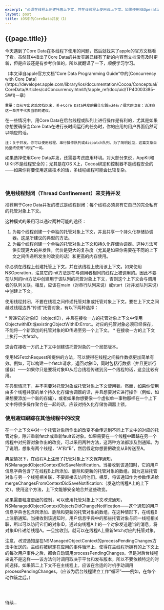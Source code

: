 ```yaml
---
excerpt: "必须在线程上创建托管上下文，并在该线程上使用该上下文。如果使用NSOperation，注意它的init方法是在与调用者相同的线程上被调用的。因此不要在队列的init方法中创建用于该队列的托管对象上下文，否则这个上下文会与调用者的队列关联。相反，应该在main（对串行队列来说）或start（对并发队列来说）中创建上下文。"
layout: post
title: iOS中的CoreData并发（1）
---
```

<h2>{{page.title}}</h2>
<p>今天遇到了Core Data在多线程下使用的问题，然后就找来了apple的官方文档看了看。虽然其中指出了Core Data的并发实践已经有了新的内容而文档没有及时更新，但是应该还是有参考价值的，所以就翻译了一下，顺便学习学习。</p>
（本文译自apple官方文档”Core Data Programming Guide”中的[Concurrency with Core Data](https://developer.apple.com/library/ios/documentation/Cocoa/Conceptual/CoreData/Articles/cdConcurrency.html#//apple_ref/doc/uid/TP40003385-SW1)一章）

```
重要：自从写出这篇文档以来，关于Core Data并发的最佳实践已经有了很大的改变；请注意这一章并不代表当前的建议。
```
<p>在一些情况中，用Core Data在后台线程或队列上进行操作是有利的，尤其是如果你想要确保当Core Data在进行长时间运行的任务时，你的应用的用户界面仍然可以响应的话。</p>  

```
注：关于并发，你可以使用线程、串行操作队列或dispatch队列。为了简明起见，这篇文章自始至终使用“线程”一词。
```
<p>如果选择使用Core Data并发，还需要考虑应用环境。对大部分来说，AppKit和UIKit不是线程安全的；尤其是在OS X上，Cocoa绑定和控制器不是线程安全的——如果你将要使用这些技术的话，多线程编程可能会比较复杂。</p>
<br />
<h3>使用线程封闭（Thread Confinement）来支持并发</h3>
<p>推荐用于Core Data并发的模式是线程封闭：每个线程必须具有它自己的完全私有的托管对象上下文。</p>
<p>这种模式的采用可以通过两种可能的途径：</p>

1. 为每个线程创建一个单独的托管对象上下文，并且共享一个持久化存储协调器。这是所建议的典型的方法。<br />
2. 为每个线程创建一个单独的托管对象上下文和持久化存储协调器。这种方法可供实现更大的并发性，代价是更大的复杂度（尤其是如果你需要在不同的上下文之间传递所发生的改变的话）和更高的内存使用。<br />

<p>你必须在线程上创建托管上下文，并在该线程上使用该上下文。如果使用NSOperation，注意它的init方法是在与调用者相同的线程上被调用的。因此不要在队列的init方法中创建用于该队列的托管对象上下文，否则这个上下文会与调用者的队列关联。相反，应该在main（对串行队列来说）或start（对并发队列来说）中创建上下文。</p>
<p>使用线程封闭，不要在线程之间传递托管对象或托管对象上下文。要在上下文之间越过线程边界“传递”托管对象，有以下两种选择：</p>
* 传递它的对象ID（objectID），并且在接收一方的托管对象上下文中使用ObjectwithID:或existingObjectWithID:Error:。对应的托管对象必须已经保存，不能将一个新添加的托管对象的ID传递至另一个上下文。
* 在接收一方的上下文上执行一次fetch。
<p>这会在接收一方的上下文中创建该托管对象的一个局部版本。</p>
<p>使用NSFetchRequest所提供的方法，可以使得在线程之间操作数据更加简单有效。例如，可以构建一个fetch请求，返回对象ID，同时包括行数据（并且更新行缓存）——如果你只是要将对象ID从后台线程传递到另一个线程的话，这会比较有用。</p>
<p>在典型情况下，并不需要对托管对象或托管对象上下文使用锁。然而，如果你使用由多个线程共享的单个持久化存储协调器的话，并且想要对它进行操作（例如，如果想要添加一个新的存储），或者如果你想要像一个虚拟单一事物那样在一个上下文中将很多操作聚合在一起的话，应该对持久化存储协调器上锁。</p>
<h3>使用通知跟踪在其他线程中的改变</h3>
<p>在一个上下文中对一个托管对象所作出的改变不会传送到不同上下文中的对应的托管对象，除非重新fetch或重新fault该对象。如果需要在一个线程中跟踪在另一个线程中对托管对象作出的改变，可以采用两种方法，这两种方法都涉及到通知。为了说明，想象有两个线程，“A”和“B”，然后假定你想要把改变从B传送至A。</p>
<p>典型情况下，在线程A上注册了托管对象上下文保存通知，NSManagedObjectContextDidSaveNotification。当接收到该通知时，它的用户信息字典包含了在线程B上所添加、删除和更新的托管对象的数组。因为这些托管对象与另一个线程相关联，不要直接去访问他们。相反，将该通知作为参数传递给mergeChangesFromContextDidSaveNotification:（发送给线程A上的上下文）。使用这个方法，上下文能够安全地合并这些改变。</p>
<p>如果需要粒度更细的控制，可以使用托管对象上下文<i>改变</i>通知，NSManagedObjectContextObjectsDidChangeNotification——这个通知的用户信息字典也包含所添加、删除和更新的托管对象的数组。在这种情形下，在线程B上注册通知。当接收到该通知时，用户信息字典中的那些托管对象与同一线程相关联，所以可以访问它们的对象ID。通过向线程A上的一个对象发送适当的消息，将对象ID传递给线程A。一旦接收到，就可以在线程A上重新fetch对应的托管对象。</p>
<p>注意，<i>改变</i>通知是在NSManagedObjectContext的processPendingChanges方法中发送的。主线程被绑定在应用的事件循环上，使得在主线程所拥有的上下文上的每次用户事件之后，都会自动调用processPendingChanges。但是对后台线程来说不是这样——该方法何时调用取决于平台和发布版本，所以不要依赖特定的时间选择。如果第二上下文不在主线程上，应该在合适的时机手动调用processPendingChanges。（应该为后台线程建立工作“循环”——例如，在每个动作簇之后。）</p>
<br />
<br />
<p>待续...</p>